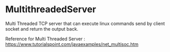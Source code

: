 # MultithreadedServer
Multi Threaded TCP server that can execute linux commands send by client socket and return the output back.

Reference for Multi Threaded Server : https://www.tutorialspoint.com/javaexamples/net_multisoc.htm 
